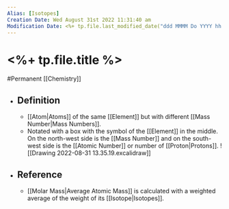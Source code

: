 ```yaml
---
Alias: [Isotopes]
Creation Date: Wed August 31st 2022 11:31:40 am 
Modification Date: <%+ tp.file.last_modified_date("ddd MMMM Do YYYY hh:mm:ss a") %>
---
```

# <%+ tp.file.title %>
#Permanent [[Chemistry]]

- ## Definition
	- [[Atom|Atoms]] of the same [[Element]] but with different [[Mass Number|Mass Numbers]].
	- Notated with a box with the symbol of the [[Element]] in the middle. On the north-west side is the [[Mass Number]] and on the south-west side is the [[Atomic Number]] or number of [[Proton|Protons]].
	  ![[Drawing 2022-08-31 13.35.19.excalidraw]]
- ## Reference
	- [[Molar Mass|Average Atomic Mass]] is calculated with a weighted average of the weight of its [[Isotope|Isotopes]].